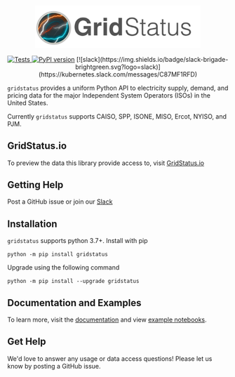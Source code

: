 <p align="center">
<img width=75% src="/gridstatus-header.png" alt="gridstatus logo" />
</p>

<p align="center">
    <a href="https://github.com/kmax12/gridstatus/actions?query=branch%3Amain+workflow%3ATests" target="_blank">
        <img src="https://github.com/kmax12/gridstatus/workflows/Tests/badge.svg?branch=main" alt="Tests" />
    </a>
    <a href="https://badge.fury.io/py/gridstatus"><img src="https://badge.fury.io/py/gridstatus.svg" alt="PyPI version" height="18"></a>
    [![slack](https://img.shields.io/badge/slack-brigade-brightgreen.svg?logo=slack)](https://kubernetes.slack.com/messages/C87MF1RFD)
</p>

`gridstatus` provides a uniform Python API to electricity supply, demand, and pricing data for the major Independent System Operators (ISOs) in the United States.

Currently `gridstatus` supports CAISO, SPP, ISONE, MISO, Ercot, NYISO, and PJM.

## GridStatus.io

To preview the data this library provide access to, visit [GridStatus.io](https://www.gridstatus.io/)

## Getting Help

Post a GitHub issue or join our [Slack](https://join.slack.com/t/gridstatus/shared_invite/zt-1jk6vlzt2-Lzz4pdpjkJYVUJkynOiIvQ)

## Installation

`gridstatus` supports python 3.7+. Install with pip

```
python -m pip install gridstatus
```

Upgrade using the following command

```
python -m pip install --upgrade gridstatus
```

## Documentation and Examples

To learn more, visit the [documentation](https://docs.gridstatus.io/) and view [example notebooks](https://docs.gridstatus.io/en/latest/Examples/index.html).

## Get Help

We'd love to answer any usage or data access questions! Please let us know by posting a GitHub issue.

